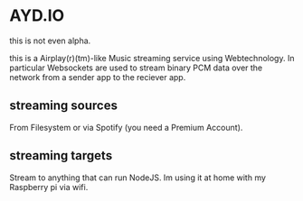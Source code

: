 # AYD.IO
this is not even alpha.

this is a Airplay(r)(tm)-like Music streaming service using Webtechnology. In particular Websockets are used to stream binary PCM data over the network from a sender app to the reciever app.

## streaming sources
From Filesystem or via Spotify (you need a Premium Account).

## streaming targets
Stream to anything that can run NodeJS.
Im using it at home with my Raspberry pi via wifi.
